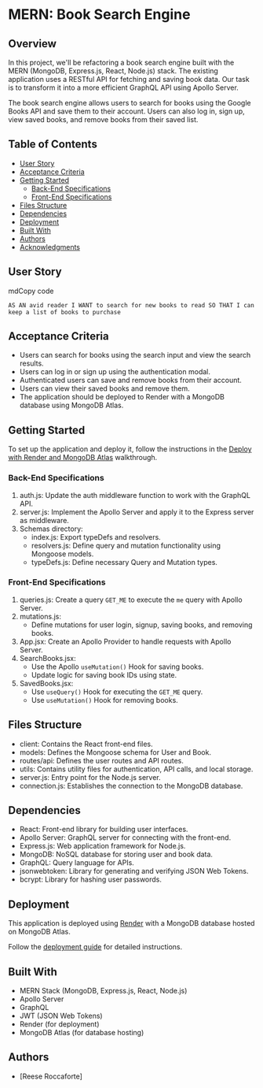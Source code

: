 MERN: Book Search Engine
========================

Overview
--------

In this project, we'll be refactoring a book search engine built with the MERN (MongoDB, Express.js, React, Node.js) stack. The existing application uses a RESTful API for fetching and saving book data. Our task is to transform it into a more efficient GraphQL API using Apollo Server.

The book search engine allows users to search for books using the Google Books API and save them to their account. Users can also log in, sign up, view saved books, and remove books from their saved list.

Table of Contents
-----------------

-   [User Story](https://chat.openai.com/c/6f1bdf6f-6369-4556-a829-2d5d26c25244#user-story)
-   [Acceptance Criteria](https://chat.openai.com/c/6f1bdf6f-6369-4556-a829-2d5d26c25244#acceptance-criteria)
-   [Getting Started](https://chat.openai.com/c/6f1bdf6f-6369-4556-a829-2d5d26c25244#getting-started)
    -   [Back-End Specifications](https://chat.openai.com/c/6f1bdf6f-6369-4556-a829-2d5d26c25244#back-end-specifications)
    -   [Front-End Specifications](https://chat.openai.com/c/6f1bdf6f-6369-4556-a829-2d5d26c25244#front-end-specifications)
-   [Files Structure](https://chat.openai.com/c/6f1bdf6f-6369-4556-a829-2d5d26c25244#files-structure)
-   [Dependencies](https://chat.openai.com/c/6f1bdf6f-6369-4556-a829-2d5d26c25244#dependencies)
-   [Deployment](https://chat.openai.com/c/6f1bdf6f-6369-4556-a829-2d5d26c25244#deployment)
-   [Built With](https://chat.openai.com/c/6f1bdf6f-6369-4556-a829-2d5d26c25244#built-with)
-   [Authors](https://chat.openai.com/c/6f1bdf6f-6369-4556-a829-2d5d26c25244#authors)
-   [Acknowledgments](https://chat.openai.com/c/6f1bdf6f-6369-4556-a829-2d5d26c25244#acknowledgments)

User Story
----------

mdCopy code

`AS AN avid reader
I WANT to search for new books to read
SO THAT I can keep a list of books to purchase`

Acceptance Criteria
-------------------

-   Users can search for books using the search input and view the search results.
-   Users can log in or sign up using the authentication modal.
-   Authenticated users can save and remove books from their account.
-   Users can view their saved books and remove them.
-   The application should be deployed to Render with a MongoDB database using MongoDB Atlas.

Getting Started
---------------

To set up the application and deploy it, follow the instructions in the [Deploy with Render and MongoDB Atlas](https://coding-boot-camp.github.io/full-stack/mongodb/deploy-with-render-and-mongodb-atlas) walkthrough.

### Back-End Specifications

1.  auth.js: Update the auth middleware function to work with the GraphQL API.
2.  server.js: Implement the Apollo Server and apply it to the Express server as middleware.
3.  Schemas directory:
    -   index.js: Export typeDefs and resolvers.
    -   resolvers.js: Define query and mutation functionality using Mongoose models.
    -   typeDefs.js: Define necessary Query and Mutation types.

### Front-End Specifications

1.  queries.js: Create a query `GET_ME` to execute the `me` query with Apollo Server.
2.  mutations.js:
    -   Define mutations for user login, signup, saving books, and removing books.
3.  App.jsx: Create an Apollo Provider to handle requests with Apollo Server.
4.  SearchBooks.jsx:
    -   Use the Apollo `useMutation()` Hook for saving books.
    -   Update logic for saving book IDs using state.
5.  SavedBooks.jsx:
    -   Use `useQuery()` Hook for executing the `GET_ME` query.
    -   Use `useMutation()` Hook for removing books.

Files Structure
---------------

-   client: Contains the React front-end files.
-   models: Defines the Mongoose schema for User and Book.
-   routes/api: Defines the user routes and API routes.
-   utils: Contains utility files for authentication, API calls, and local storage.
-   server.js: Entry point for the Node.js server.
-   connection.js: Establishes the connection to the MongoDB database.

Dependencies
------------

-   React: Front-end library for building user interfaces.
-   Apollo Server: GraphQL server for connecting with the front-end.
-   Express.js: Web application framework for Node.js.
-   MongoDB: NoSQL database for storing user and book data.
-   GraphQL: Query language for APIs.
-   jsonwebtoken: Library for generating and verifying JSON Web Tokens.
-   bcrypt: Library for hashing user passwords.

Deployment
----------

This application is deployed using [Render](https://render.com/) with a MongoDB database hosted on MongoDB Atlas.

Follow the [deployment guide](https://coding-boot-camp.github.io/full-stack/mongodb/deploy-with-render-and-mongodb-atlas) for detailed instructions.

Built With
----------

-   MERN Stack (MongoDB, Express.js, React, Node.js)
-   Apollo Server
-   GraphQL
-   JWT (JSON Web Tokens)
-   Render (for deployment)
-   MongoDB Atlas (for database hosting)

Authors
-------

-   [Reese Roccaforte]